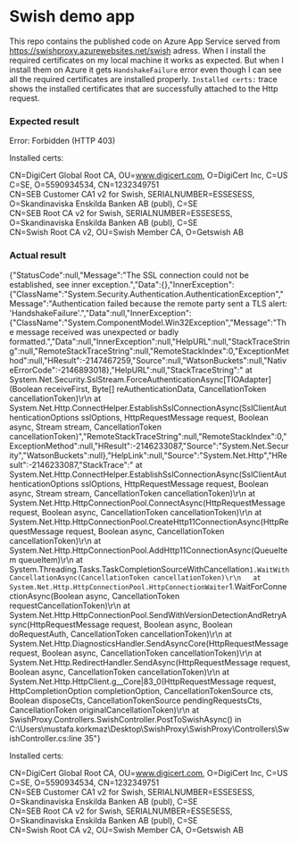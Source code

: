 # Swish demo app
This repo contains the published code on Azure App Service served from https://swishproxy.azurewebsites.net/swish adress. When I install the required certificates on my local machine it works as expected.
But when I install them on Azure it gets `HandshakeFailure` error even though I can see all the required certificates are installed properly.
`Installed certs:` trace shows the installed certificates that are successfully attached to the Http request.

### Expected result
Error: Forbidden (HTTP 403)  

Installed certs:  
 
CN=DigiCert Global Root CA, OU=www.digicert.com, O=DigiCert Inc, C=US  
C=SE, O=5590934534, CN=1232349751  
CN=SEB Customer CA1 v2 for Swish, SERIALNUMBER=ESSESESS, O=Skandinaviska Enskilda Banken AB (publ), C=SE  
CN=SEB Root CA v2 for Swish, SERIALNUMBER=ESSESESS, O=Skandinaviska Enskilda Banken AB (publ), C=SE  
CN=Swish Root CA v2, OU=Swish Member CA, O=Getswish AB  

### Actual result
{"StatusCode":null,"Message":"The SSL connection could not be established, see inner exception.","Data":{},"InnerException":{"ClassName":"System.Security.Authentication.AuthenticationException","Message":"Authentication failed because the remote party sent a TLS alert: 'HandshakeFailure'.","Data":null,"InnerException":{"ClassName":"System.ComponentModel.Win32Exception","Message":"The message received was unexpected or badly formatted.","Data":null,"InnerException":null,"HelpURL":null,"StackTraceString":null,"RemoteStackTraceString":null,"RemoteStackIndex":0,"ExceptionMethod":null,"HResult":-2147467259,"Source":null,"WatsonBuckets":null,"NativeErrorCode":-2146893018},"HelpURL":null,"StackTraceString":"   at System.Net.Security.SslStream.ForceAuthenticationAsync[TIOAdapter](Boolean receiveFirst, Byte[] reAuthenticationData, CancellationToken cancellationToken)\r\n   at System.Net.Http.ConnectHelper.EstablishSslConnectionAsync(SslClientAuthenticationOptions sslOptions, HttpRequestMessage request, Boolean async, Stream stream, CancellationToken cancellationToken)","RemoteStackTraceString":null,"RemoteStackIndex":0,"ExceptionMethod":null,"HResult":-2146233087,"Source":"System.Net.Security","WatsonBuckets":null},"HelpLink":null,"Source":"System.Net.Http","HResult":-2146233087,"StackTrace":"   at System.Net.Http.ConnectHelper.EstablishSslConnectionAsync(SslClientAuthenticationOptions sslOptions, HttpRequestMessage request, Boolean async, Stream stream, CancellationToken cancellationToken)\r\n   at System.Net.Http.HttpConnectionPool.ConnectAsync(HttpRequestMessage request, Boolean async, CancellationToken cancellationToken)\r\n   at System.Net.Http.HttpConnectionPool.CreateHttp11ConnectionAsync(HttpRequestMessage request, Boolean async, CancellationToken cancellationToken)\r\n   at System.Net.Http.HttpConnectionPool.AddHttp11ConnectionAsync(QueueItem queueItem)\r\n   at System.Threading.Tasks.TaskCompletionSourceWithCancellation`1.WaitWithCancellationAsync(CancellationToken cancellationToken)\r\n   at System.Net.Http.HttpConnectionPool.HttpConnectionWaiter`1.WaitForConnectionAsync(Boolean async, CancellationToken requestCancellationToken)\r\n   at System.Net.Http.HttpConnectionPool.SendWithVersionDetectionAndRetryAsync(HttpRequestMessage request, Boolean async, Boolean doRequestAuth, CancellationToken cancellationToken)\r\n   at System.Net.Http.DiagnosticsHandler.SendAsyncCore(HttpRequestMessage request, Boolean async, CancellationToken cancellationToken)\r\n   at System.Net.Http.RedirectHandler.SendAsync(HttpRequestMessage request, Boolean async, CancellationToken cancellationToken)\r\n   at System.Net.Http.HttpClient.<SendAsync>g__Core|83_0(HttpRequestMessage request, HttpCompletionOption completionOption, CancellationTokenSource cts, Boolean disposeCts, CancellationTokenSource pendingRequestsCts, CancellationToken originalCancellationToken)\r\n   at SwishProxy.Controllers.SwishController.PostToSwishAsync() in C:\\Users\\mustafa.korkmaz\\Desktop\\SwishProxy\\SwishProxy\\Controllers\\SwishController.cs:line 35"}

Installed certs:

CN=DigiCert Global Root CA, OU=www.digicert.com, O=DigiCert Inc, C=US  
C=SE, O=5590934534, CN=1232349751  
CN=SEB Customer CA1 v2 for Swish, SERIALNUMBER=ESSESESS, O=Skandinaviska Enskilda Banken AB (publ), C=SE  
CN=SEB Root CA v2 for Swish, SERIALNUMBER=ESSESESS, O=Skandinaviska Enskilda Banken AB (publ), C=SE  
CN=Swish Root CA v2, OU=Swish Member CA, O=Getswish AB  
